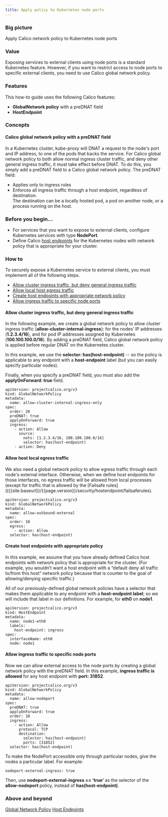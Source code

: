 ```yaml
---
title: Apply policy to Kubernetes node ports
---
```


### Big picture

Apply Calico network policy to Kubernetes node ports

### Value

Exposing services to external clients using node ports is a standard Kubernetes feature. However, if you want to restrict access to node ports to specific external clients, you need to use Calico global network policy.

### Features

This how-to guide uses the following Calico features:
- **GlobalNetwork policy** with a preDNAT field
- **HostEndpoint**

### Concepts

#### Calico global network policy with a preDNAT field 

In a Kubernetes cluster, kube-proxy will DNAT a request to the node's port and IP address, to one of the pods that backs the service. For Calico global network policy to both allow normal ingress cluster traffic, and deny other general ingress traffic, it must take effect before DNAT. To do this, you simply add a preDNAT field to a Calico global network policy. The preDNAT field:

- Applies only to ingress rules
- Enforces all ingress traffic through a host endpoint, regardless of destination.  
  The destination can be a locally hosted pod, a pod on another node, or a process running on the host. 


### Before you begin...

- For services that you want to expose to external clients, configure Kubernetes services with type **NodePort**. 
- Define Calico [host endpoints]({{site.baseurl}}/{{page.version}}/reference/resources/hostendpoint) for the Kubernetes nodes with network policy that is appropriate for your cluster.


### How to

To securely expose a Kubernetes service to external clients, you must implement all of the following steps. 

- [Allow cluster ingress traffic, but deny general ingress traffic](#allow-cluster-ingress-traffic,-but-deny-general-ingress-traffic)
- [Allow local host egress traffic](#allow-local-host-egress-traffic)
- [Create host endpoints with appropriate network policy](#create-host-endpoints-with-appropriate-network-policy)
- [Allow ingress traffic to specific node ports](#allow-ingress-traffic-to-specific-node-ports)

#### Allow cluster ingress traffic, but deny general ingress traffic

In the following example, we create a global network policy to allow cluster ingress traffic (**allow-cluster-internal-ingress**): for the nodes’ IP addresses (**1.2.3.4/16**), and for pod IP addresses assigned by Kubernetes (**100.100.100.0/16**). By adding a preDNAT field, Calico global network policy is applied before regular DNAT on the Kubernetes cluster. 

In this example, we use the **selector: has(host-endpoint)** -- so the policy is applicable to any endpoint with a **host-endpoint** label (but you can easily specify particular nodes). 

Finally, when you specify a preDNAT field, you must also add the **applyOnForward: true** field.

```
apiVersion: projectcalico.org/v3
kind: GlobalNetworkPolicy
metadata:
  name: allow-cluster-internal-ingress-only
spec:
  order: 20
  preDNAT: true
  applyOnForward: true
  ingress:
    - action: Allow
      source:
        nets: [1.2.3.4/16, 100.100.100.0/16]
        selector: has(host-endpoint)
    - action: Deny
```

#### Allow host local egress traffic   

We also need a global network policy to allow egress traffic through each node's external interface. Otherwise, when we define host endpoints for those interfaces, no egress traffic will be allowed from local processes (except for traffic that is allowed by the [Failsafe rules](({{site.baseurl}}/{{page.version}}/security/hostendpoint/failsaferules).

```
apiVersion: projectcalico.org/v3
kind: GlobalNetworkPolicy
metadata:
  name: allow-outbound-external
spec:
  order: 10
  egress:
    - action: Allow
  selector: has(host-endpoint)
```

#### Create host endpoints with appropriate policy

In this example, we assume that you have already defined Calico host endpoints with network policy that is appropriate for the cluster. (For example, you wouldn’t want a host endpoint with a “default deny all traffic to/from this host” network policy because that is counter to the goal of allowing/denying specific traffic.)

All of our previously-defined global network policies have a selector that makes them applicable to any endpoint with a **host-endpoint label**; so we will include that label in our definitions. For example, for **eth0** on **node1**.

```
apiVersion: projectcalico.org/v3
kind: HostEndpoint
metadata:
  name: node1-eth0
  labels:
    host-endpoint: ingress
spec:
  interfaceName: eth0
  node: node1
```

#### Allow ingress traffic to specific node ports

Now we can allow external access to the node ports by creating a global network policy with the preDNAT field. In this example, **ingress traffic is allowed** for any host endpoint with **port: 31852**.

```
apiVersion: projectcalico.org/v3
kind: GlobalNetworkPolicy
metadata:
  name: allow-nodeport
spec:
  preDNAT: true
  applyOnForward: true
  order: 10
  ingress:
    - action: Allow
      protocol: TCP
      destination:
        selector: has(host-endpoint)
        ports: [31852]
  selector: has(host-endpoint)
  ```

To make the NodePort accessible only through particular nodes, give the nodes a particular label. For example:

```
nodeport-external-ingress: true
```

Then, use **nodeport-external-ingress == ‘true’** as the selector of the **allow-nodeport** policy, instead of **has(host-endpoint)**.


### Above and beyond

[Global Network Policy]({{site.baseurl}}/{{page.version}}/reference/resources/globalnetworkpolicy) 
[Host Endpoints]({{site.baseurl}}/{{page.version}}/security/hostendpoints) 
